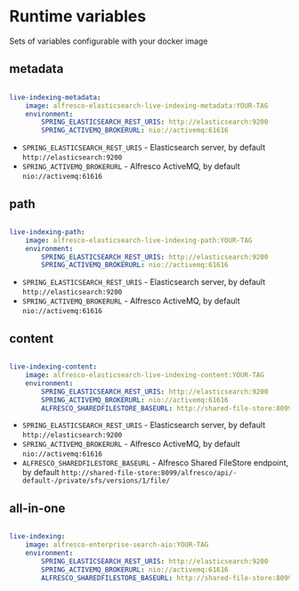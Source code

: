 # Runtime variables

Sets of variables configurable with your docker image

## metadata

```yaml

live-indexing-metadata:
    image: alfresco-elasticsearch-live-indexing-metadata:YOUR-TAG
    environment:
        SPRING_ELASTICSEARCH_REST_URIS: http://elasticsearch:9200
        SPRING_ACTIVEMQ_BROKERURL: nio://activemq:61616

```

- `SPRING_ELASTICSEARCH_REST_URIS` - Elasticsearch server, by default `http://elasticsearch:9200`
- `SPRING_ACTIVEMQ_BROKERURL` - Alfresco ActiveMQ, by default `nio://activemq:61616`

## path

```yaml

live-indexing-path:
    image: alfresco-elasticsearch-live-indexing-path:YOUR-TAG
    environment:
        SPRING_ELASTICSEARCH_REST_URIS: http://elasticsearch:9200
        SPRING_ACTIVEMQ_BROKERURL: nio://activemq:61616

```

- `SPRING_ELASTICSEARCH_REST_URIS` - Elasticsearch server, by default `http://elasticsearch:9200`
- `SPRING_ACTIVEMQ_BROKERURL` - Alfresco ActiveMQ, by default `nio://activemq:61616`

## content

```yaml

live-indexing-content:
    image: alfresco-elasticsearch-live-indexing-content:YOUR-TAG
    environment:
        SPRING_ELASTICSEARCH_REST_URIS: http://elasticsearch:9200
        SPRING_ACTIVEMQ_BROKERURL: nio://activemq:61616
        ALFRESCO_SHAREDFILESTORE_BASEURL: http://shared-file-store:8099/alfresco/api/-default-/private/sfs/versions/1/file

```

- `SPRING_ELASTICSEARCH_REST_URIS` - Elasticsearch server, by default `http://elasticsearch:9200`
- `SPRING_ACTIVEMQ_BROKERURL` - Alfresco ActiveMQ, by default `nio://activemq:61616`
- `ALFRESCO_SHAREDFILESTORE_BASEURL` - Alfresco Shared FileStore endpoint, by default `http://shared-file-store:8099/alfresco/api/-default-/private/sfs/versions/1/file/`

## all-in-one

```yaml

live-indexing:
    image: alfresco-enterprise-search-aio:YOUR-TAG
    environment:
        SPRING_ELASTICSEARCH_REST_URIS: http://elasticsearch:9200
        SPRING_ACTIVEMQ_BROKERURL: nio://activemq:61616
        ALFRESCO_SHAREDFILESTORE_BASEURL: http://shared-file-store:8099/alfresco/api/-default-/private/sfs/versions/1/file/

```

